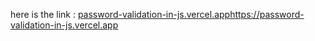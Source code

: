 here is the link : [password-validation-in-js.vercel.app](https://password-validation-in-js.vercel.app)https://password-validation-in-js.vercel.app
